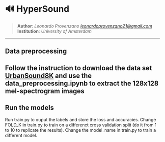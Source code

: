# 🔊 HyperSound 
> **Author**: *Leonardo Provenzano <leonardoprovenzano21@gmail.com>*  
> **Institution**: *University of Amsterdam*  

---

##   Data preprocessing
Follow the instruction to download the data set [UrbanSound8K](https://urbansounddataset.weebly.com/) and use the data_preprocessing.ipynb to extract the 128x128 mel-spectrogram images
---

##   Run the models
Run train.py to ouput the labels and store the loss and accuracies. 
Change FOLD_K in train.py to train on a differenct cross validation split (do it from 1 to 10 to replicate the results).
Change the model_name in train.py to train a different model.

